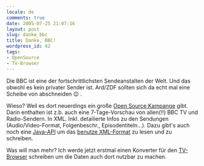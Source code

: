 ```yaml
---
locale: de
comments: true
date: 2005-07-25 21:07:16
layout: post
slug: danke_bbc
title: Danke, BBC!
wordpress_id: 42
tags:
- OpenSource
- TV-Browser
---
```


Die BBC ist eine der fortschrittlichsten Sendeanstalten der Welt. Und das
obwohl es kein privater Sender ist. Ard/ZDF sollten sich da echt mal eine
Scheibe von abschneiden :wink: .

Wieso? Weil es dort neuerdings ein große [Open Source Kampange](http://backstage.bbc.co.uk/)
gibt. Darin enthalten ist z.b. auch eine 7-Tage-Vorschau von allen(!!) BBC TV
und Radio-Sendern. In XML. Inkl.  detailierte Infos zu den Sendungen
(Audio/Video-Format, Folgenbeschr., Episodentiteln...). Dazu gibt's auch noch
eine [Java-API](http://www.bbc.co.uk/opensource/projects/tv_anytime_api/) um das
[benutze XML-Format](http://www.tv-anytime.org/) zu lesen und zu schreiben.

Was will man mehr? Ich werde jetzt erstmal einen Konverter für den
[TV-Browser](http://tvbrowser.org) schreiben um die Daten auch dort nutzbar zu
machen.
